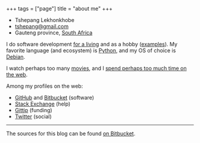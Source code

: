 +++
tags = ["page"]
title = "about me"
+++

-   Tshepang Lekhonkhobe
-   <tshepang@gmail.com>
-   Gauteng province, [South Africa]

I do software development [for a living] and as a hobby ([examples]). My
favorite language (and ecosystem) is [Python], and my OS of choice is
[Debian].

I watch perhaps too many [movies], and I [spend perhaps too much time on
the web].

Among my profiles on the web:

-   [GitHub] and [Bitbucket] (software)
-   [Stack Exchange] (help)
-   [Gittip] (funding)
-   [Twitter] (social)

------------------------------------------------------------------------

The sources for this blog can be found [on Bitbucket].

  [South Africa]: http://en.wikipedia.org/wiki/South_Africa
  [for a living]: http://eiq.co.za
  [examples]: http://tshepang.net/tags#wajig-ref
  [Python]: http://tshepang.net/tags#Python-ref
  [Debian]: http://tshepang.net/tags#Debian-ref
  [movies]: http://movies.tshepang.net
  [spend perhaps too much time on the web]: http://tshepang.net/where-i-live-on-the-web
  [GitHub]: https://github.com/tshepang
  [Bitbucket]: https://bitbucket.org/tshepang
  [Stack Exchange]: http://stackexchange.com/users/125744/tshepang
  [Gittip]: https://www.gittip.com/tshepang
  [Twitter]: https://twitter.com/tshepang_dev
  [on Bitbucket]: https://bitbucket.org/tshepang/blog
